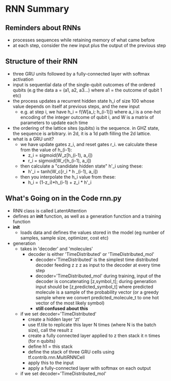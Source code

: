 # RNN Summary

## Reminders about RNNs
- processes sequences while retaining memory of what came before
- at each step, consider the new input plus the output of the previous step

## Structure of their RNN
- three GRU units followed by a fully-connected layer with softmax activation
- input is sequential data of the single-qubit outcomes of the ordered qubits (e.g the data a = (a1, a2, a3...) where a1 = the outcome of qubit 1 etc)
- the process updates a recurrent hidden state h_i of size 100 whose value depends on itself at previous steps, and the new input
  - e.g. at step i, we have h_i = f(W[a_i; h_(i-1)]) where a_i is a one-hot encoding of the integer outcome of qubit i, and W is a matrix of parameters to update each time
- the ordering of the lattice sites (qubits) is the sequence. in GHZ state, the sequence is arbitrary. in 2d, it is a 1d path filling the 2d lattice.
- what is a GRU unit?
  - we have update gates z_i, and reset gates r_i. we calculate these from the value of h_(i-1):
    - z_i = sigmoid(W_z[h_(i-1), a_i])
    - r_i = sigmoid(W_r[h_(i-1), a_i])
  - then calculate a "candidate hidden state" h'_i using these:
    - h'_i = tanh(W_c[r_i * h _(i-1), a_i])
  - then you interpolate the h_i value from these:
    - h_i = (1-z_i)*h_(i-1) + z_i * h'_i

## What's Going on in the Code rnn.py
- RNN class is called LatentAttention
- defines an __init__ function, as well as a generation function and a training function
- __init__
  - loads data and defines the values stored in the model (eg number of samples, sample size, optimizer, cost etc)
- generation
  - takes in 'decoder' and 'molecules'
    - decoder is either 'TimeDistributed' or 'TimeDistributed_mol'
      - decoder='TimeDistributed' is the simplest time distributed decoder feeding z z z as input to the decoder at every time step
      - decoder='TimeDistributed_mol' during training, input of the decoder is concatenating [z,symbol_t]; during
        generation input should be [z,predicted_symbol_t] where predicted molecule is a sample of the probability
        vector (or a greedy sample where we convert predicted_molecule_t to one hot vector of the most likely symbol)
      - **still confused about this**
  - if we set decoder='TimeDistributed'
    - create a hidden layer 'zt'
    - use tf.tile to replicate this  layer N times (where N is the batch size), call the result z
    - create a fully connected layer applied to z then stack it n times (for n qubits)
    - define h1 = this stack
    - define the stack of three GRU cells using tf.contrib.rnn.MultiRNNCell
    - apply this to the input
    - apply a fully-connected layer with softmax on each output
  - if we set decoder='TimeDistributed_mol'
